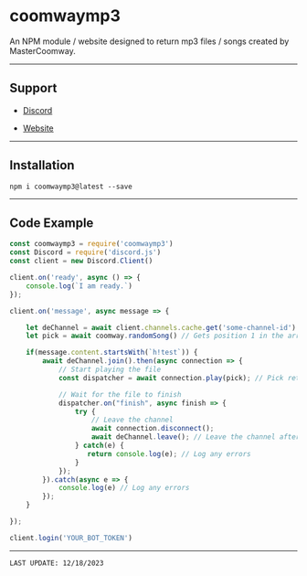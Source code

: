 # coomwaymp3
An NPM module / website designed to return mp3 files / songs created by MasterCoomway.

---

## Support

* [Discord](https://hyperz.world/discord)

* [Website](https://coomway.hyperz.world)

---

## Installation

`npm i coomwaymp3@latest --save`

---

## Code Example

```js
const coomwaymp3 = require('coomwaymp3')
const Discord = require('discord.js')
const client = new Discord.Client()

client.on('ready', async () => {
    console.log(`I am ready.`)
});

client.on('message', async message => {

    let deChannel = await client.channels.cache.get('some-channel-id') // Get a voice channel to join and play audio
    let pick = await coomway.randomSong() // Gets position 1 in the array of songs (second listed in array)

    if(message.content.startsWith(`h!test`)) {
        await deChannel.join().then(async connection => {
            // Start playing the file
            const dispatcher = await connection.play(pick); // Pick returns a link to an audio file via cdn.hyperz.dev

            // Wait for the file to finish
            dispatcher.on("finish", async finish => {
                try {
                    // Leave the channel
                    await connection.disconnect();
                    await deChannel.leave(); // Leave the channel after the audio is done playing
                } catch(e) {
                   return console.log(e); // Log any errors
                }
            });
        }).catch(async e => {
            console.log(e) // Log any errors
        });
    }

});

client.login('YOUR_BOT_TOKEN')
```

---

`LAST UPDATE: 12/18/2023`
